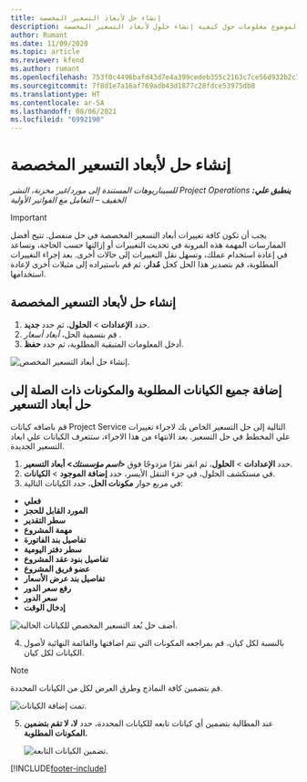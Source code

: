```yaml
---
title: إنشاء حل لأبعاد التسعير المخصصة
description: يوفر هذا الموضوع معلومات حول كيفية إنشاء حلول لأبعاد التسعير المخصصة.
author: Rumant
ms.date: 11/09/2020
ms.topic: article
ms.reviewer: kfend
ms.author: rumant
ms.openlocfilehash: 753f0c4496bafd43d7e4a399cedeb355c2163c7ce56d932b2c786d5f2e672b6b
ms.sourcegitcommit: 7f8d1e7a16af769adb43d1877c28fdce53975db8
ms.translationtype: HT
ms.contentlocale: ar-SA
ms.lasthandoff: 08/06/2021
ms.locfileid: "6992190"
---
```

# <a name="create-a-solution-for-custom-pricing-dimensions"></a>إنشاء حل لأبعاد التسعير المخصصة

 _**ينطبق علي:** ‏‫Project Operations للسيناريوهات المستندة إلى مورد/غير مخزنة‬، ‏‫النشر الخفيف – التعامل مع الفواتير الأولية‬_ 

>[!IMPORTANT]
>يجب أن تكون كافة تغييرات أبعاد التسعير المخصصة في حل منفصل. تتيح أفضل الممارسات المهمة هذه المرونة في تحديث التغييرات أو إزالتها حسب الحاجة، وتساعد في إعادة استخدام عملك، وتسهل نقل التغييرات إلى حالات أخرى. بعد إجراء التغييرات المطلوبة، قم بتصدير هذا الحل كحل **مُدار**، ثم قم باستيراده إلى مثيلات أخرى لإعادة استخدامها.

## <a name="create-a-solution-for-custom-pricing-dimensions"></a>إنشاء حل لأبعاد التسعير المخصصة

1.  حدد **الإعدادات** > **الحلول**، ثم حدد **جديد**.
2.  قم بتسمية الحل، *أبعاد أسعار <your organization name>*.
3. أدخل المعلومات المتبقية المطلوبة، ثم حدد **حفظ**.

  ![إنشاء حل أبعاد التسعير المخصص.](./media/Creation-of-custom-pricing-dimension-solution.png)
 
## <a name="add-all-required-entities-and-related-components-to-the-pricing-dimension-solution"></a>إضافة جميع الكيانات المطلوبة والمكونات ذات الصلة إلى حل أبعاد التسعير

قم باضافه كيانات Project Service التالية إلى حل التسعير الخاص بك لاجراء تغييرات علي المخطط في حل التسعير. بعد الانتهاء من هذا الاجراء، ستتعرف الكيانات علي ابعاد التسعير الجديدة.

1.  حدد **الإعدادات** > **الحلول**، ثم انقر نقرًا مزدوجًا فوق **<*اسم مؤسستك*> أبعاد التسعير**.
2.  في مستكشف الحلول، في جزء التنقل الأيسر، حدد **إضافة الموجود** > **الكيانات**.
3.  في مربع حوار **مكونات الحل**، حدد الكيانات التالية:
 
   - **فعلي**
   - **المورد القابل للحجز**
   - **سطر التقدير**
   - **مهمة المشروع**
   - **تفاصيل بند الفاتورة**
   - **سطر دفتر اليومية**
   - **تفاصيل بنود عقد المشروع**
   - **عضو فريق المشروع**
   - **تفاصيل بند عرض الأسعار‬**
   - **رفع سعر الدور**
   - **سعر الدور**
   - **إدخال الوقت**
 
   ![أضف حل بُعد التسعير المخصص للكيانات الحالية.](./media/Existing-entities-to-PD-solution.png)
 
 4. بالنسبة لكل كيان، قم بمراجعه المكونات التي تتم اضافتها والقائمة النهائية لأصول الكيانات لكل كيان. 

   >[!NOTE]
   > قم بتضمين كافة النماذج وطرق العرض لكل من الكيانات المحددة.

  ![تمت إضافة الكيانات.](./media/solution-component-selection.png)


5.  عند المطالبة بتضمين أي كيانات تابعه للكيانات المحددة، حدد **لا، لا تقم بتضمين المكونات المطلوبة.**

    ![تضمين الكيانات التابعة.](./media/Do-not-include-required.png)


[!INCLUDE[footer-include](../includes/footer-banner.md)]